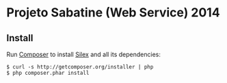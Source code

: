 # Projeto Sabatine (Web Service) 2014


## Install
Run [Composer](https://getcomposer.org/) to install [Silex](http://silex.sensiolabs.org/) and all its dependencies:
```
$ curl -s http://getcomposer.org/installer | php
$ php composer.phar install
```
